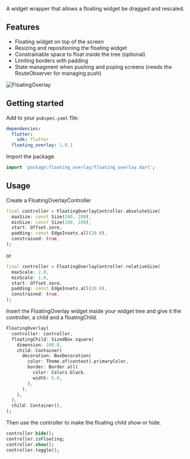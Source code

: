 A widget wrapper that allows a floating widget be dragged and rescaled.

## Features

- Floating widget on top of the screen
- Resizing and repositioning the floating widget
- Constrainable space to float inside the tree (optional)
- Limiting borders with padding
- State managment when pushing and poping screens (needs the RouteObserver for managing push)

![FloatingOverlay](https://user-images.githubusercontent.com/52160996/144409885-bbb6e850-c570-4c81-a920-12a08183449d.gif)

## Getting started

Add to your ```pubspec.yaml``` file:

```yaml
dependencies:
  flutter:
    sdk: flutter
  floating_overlay: 1.0.1
```

Import the package

```dart
import 'package:floating_overlay/floating_overlay.dart';
```

## Usage

Create a FloatingOverlayController

```dart
final controller = FloatingOverlayController.absoluteSize(
  maxSize: const Size(200, 200),
  minSize: const Size(100, 100),
  start: Offset.zero,
  padding: const EdgeInsets.all(20.0),
  constrained: true,
);
```

or

```dart
final controller = FloatingOverlayController.relativeSize(
  maxScale: 2.0,
  minScale: 1.0,
  start: Offset.zero,
  padding: const EdgeInsets.all(20.0),
  constrained: true,
);
```

Insert the FloatingOverlay widget inside your widget tree and give it the controller, a child and a floatingChild.

```dart
FloatingOverlay(
  controller: controller,
  floatingChild: SizedBox.square(
    dimension: 100.0,
    child: Container(
      decoration: BoxDecoration(
        color: Theme.of(context).primaryColor,
        border: Border.all(
          color: Colors.black,
          width: 5.0,
        ),
      ),
    ),
  ),
  child: Container(),
);
```

Then use the controller to make the floating child show or hide.

```dart
controller.hide();
controller.isFloating;
controller.show();
controller.toggle();
```
